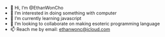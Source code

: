 - 👋 Hi, I’m @EthanWonCho
- 👀 I’m interested in doing something with computer 
- 🌱 I’m currently learning javascript
- 💞️ I’m looking to collaborate on making esoteric programming language
- 📫 Reach me by email: ethanwonc@icloud.com

<!---
EthanWonCho/EthanWonCho is a ✨ special ✨ repository because its `README.md` (this file) appears on your GitHub profile.
You can click the Preview link to take a look at your changes.
--->
